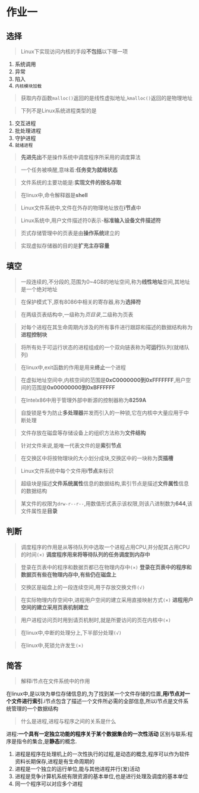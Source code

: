 # 作业一

## 选择

>Linux下实现访问内核的手段**不包括**以下哪一项
1. 系统调用
2. 异常
3. 陷入
4. `内核模块加载`

>获取内存函数`malloc()`返回的是线性虚拟地址,`kmalloc()`返回的是物理地址

>下列不是Linux系统进程类型的是
1. 交互进程
2. 批处理进程
3. 守护进程
4. `就绪进程`

>**先进先出**不是操作系统中调度程序所采用的调度算法

>一个任务被唤醒,意味着:**任务变为就绪状态**

>文件系统的主要功能是:**实现文件的按名存取**

>在linux中,命令解释器是**shell**

>Linux文件系统中,文件在外存的物理地址放在**i节点**中

>Linux系统中,用户文件描述符0表示-**标准输入设备文件描述符**

>页式存储管理中的页表是由**操作系统**建立的

>实现虚拟存储器的目的是**扩充主存容量**

## 填空

>一段连续的,不分段的,范围为0~4GB的地址空间,称为**线性地址**空间,其地址是一个绝对地址

>在保护模式下,原有8086中相关的寄存器,称为**选择符**

>在两级页表结构中,一级称为*页目录*,二级称为页表

>对每个进程在其生命周期内涉及的所有事件进行跟踪和描述的数据结构称为**进程控制块**

>将所有处于可运行状态的进程组成的一个双向链表称为**可运行**队列(就绪队列)

>在linux中,exit函数的作用是用来**终止**一个进程

>在虚拟地址空间中,内核空间的范围是**0xC0000000到0xFFFFFFF**,用户空间的范围是**0x00000000到0xBFFFFFF**

>在Intelx86中用于管理外部中断源的控制器称为**8259A**

>自旋锁是专为防止**多处理器**并发而引入的一种锁,它在内核中大量应用于中断处理

>文件存放在磁盘等存储设备上的组织方法称为**文件结构**

>针对文件来说,能唯一代表文件的是**索引节点**

>在交换区中将按物理块的大小划分成块,交换区中的一块称为**页插槽**

>Linux文件系统中每个文件用**i节点**来标识

>超级块是描述**文件系统属性**信息的数据结构,索引节点是描述**文件属性**信息的数据结构

>某文件的权限为`drw-r--r--`,用数值形式表示该权限,则该八进制数为**644**,该文件属性是**目录**

## 判断

>调度程序的作用是从等待队列中选取一个进程占用CPU,并分配其占用CPU的时间`(×)`
**调度程序用来将等待队列的任务调度到内存中**

>登录在页表中的程序和数据页都已在物理内存中`(×)`
**登录在页表中的程序和数据页有些在物理内存中,有些仍在磁盘上**

>交换区是磁盘上的一段连续空间,用于存放交换文件`(√)`

>在实际物理内存空间中,进程用户空间的建立采用直接映射方式`(×)`
**进程用户空间的建立采用页表机制建立**

>用户进程访问页时用到请页机制时,就是所要访问的页在内核中`(×)`

>在linux中,中断的处理分上,下半部分处理`(√)`

>在linux中,死锁允许发生`(×)`

## 简答

>解释i节点在文件系统中的作用

在linux中,是以块为单位存储信息的,为了找到某一个文件存储的位置,**用i节点对一个文件进行索引**.i节点包含了描述一个文件所必需的全部信息,所以i节点是文件系统管理的一个数据结构

>什么是进程,进程与程序之间的关系是什么

进程:**一个具有一定独立功能的程序关于某个数据集合的一次性活动**
区别与联系:程序是指令的集合,是**静态**的概念.
1. 进程是程序在处理机上的一次性执行的过程,是动态的概念,程序可以作为软件资料长期保存,进程是有生命周期的
2. 进程是一个独立的运行单位,能与其他进程并行(发)活动
3. 进程是竞争计算机系统有限资源的基本单位,也是进行处理及调度的基本单位
4. 同一个程序可以对应多个进程




